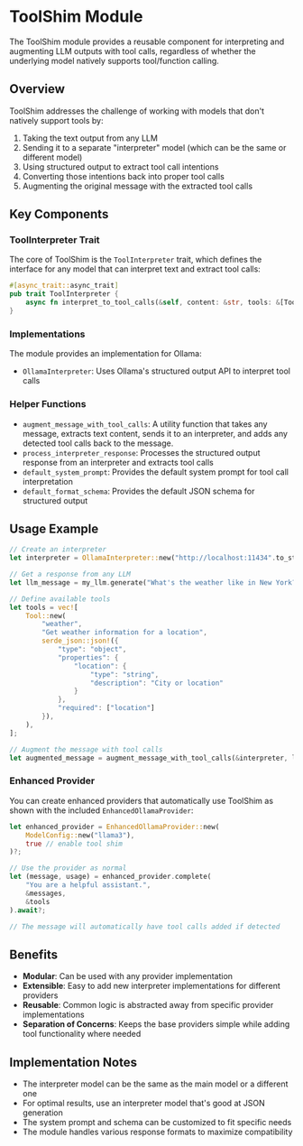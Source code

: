 # ToolShim Module

The ToolShim module provides a reusable component for interpreting and augmenting LLM outputs with tool calls, regardless of whether the underlying model natively supports tool/function calling.

## Overview

ToolShim addresses the challenge of working with models that don't natively support tools by:

1. Taking the text output from any LLM
2. Sending it to a separate "interpreter" model (which can be the same or different model)
3. Using structured output to extract tool call intentions
4. Converting those intentions back into proper tool calls
5. Augmenting the original message with the extracted tool calls

## Key Components

### ToolInterpreter Trait

The core of ToolShim is the `ToolInterpreter` trait, which defines the interface for any model that can interpret text and extract tool calls:

```rust
#[async_trait::async_trait]
pub trait ToolInterpreter {
    async fn interpret_to_tool_calls(&self, content: &str, tools: &[Tool]) -> Result<Vec<ToolCall>, ProviderError>;
}
```

### Implementations

The module provides an implementation for Ollama:

- `OllamaInterpreter`: Uses Ollama's structured output API to interpret tool calls

### Helper Functions

- `augment_message_with_tool_calls`: A utility function that takes any message, extracts text content, sends it to an interpreter, and adds any detected tool calls back to the message.
- `process_interpreter_response`: Processes the structured output response from an interpreter and extracts tool calls
- `default_system_prompt`: Provides the default system prompt for tool call interpretation
- `default_format_schema`: Provides the default JSON schema for structured output

## Usage Example

```rust
// Create an interpreter 
let interpreter = OllamaInterpreter::new("http://localhost:11434".to_string());

// Get a response from any LLM
let llm_message = my_llm.generate("What's the weather like in New York?").await?;

// Define available tools
let tools = vec![
    Tool::new(
        "weather",
        "Get weather information for a location",
        serde_json::json!({
            "type": "object",
            "properties": {
                "location": {
                    "type": "string",
                    "description": "City or location"
                }
            },
            "required": ["location"]
        }),
    ),
];

// Augment the message with tool calls
let augmented_message = augment_message_with_tool_calls(&interpreter, llm_message, &tools).await?;
```

### Enhanced Provider

You can create enhanced providers that automatically use ToolShim as shown with the included `EnhancedOllamaProvider`:

```rust
let enhanced_provider = EnhancedOllamaProvider::new(
    ModelConfig::new("llama3"), 
    true // enable tool shim
)?;

// Use the provider as normal
let (message, usage) = enhanced_provider.complete(
    "You are a helpful assistant.", 
    &messages, 
    &tools
).await?;

// The message will automatically have tool calls added if detected
```

## Benefits

- **Modular**: Can be used with any provider implementation
- **Extensible**: Easy to add new interpreter implementations for different providers
- **Reusable**: Common logic is abstracted away from specific provider implementations
- **Separation of Concerns**: Keeps the base providers simple while adding tool functionality where needed

## Implementation Notes

- The interpreter model can be the same as the main model or a different one
- For optimal results, use an interpreter model that's good at JSON generation
- The system prompt and schema can be customized to fit specific needs
- The module handles various response formats to maximize compatibility